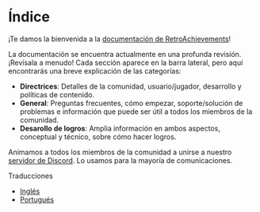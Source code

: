 # Índice

¡Te damos la bienvenida a la [documentación de RetroAchievements](https://docs.retroachievements.org/)!

La documentación se encuentra actualmente en una profunda revisión. ¡Revísala a menudo! Cada sección aparece en la barra lateral, pero aquí encontrarás una breve explicación de las categorías:

- **Directrices**: Detalles de la comunidad, usuario/jugador, desarrollo y políticas de contenido.
- **General**: Preguntas frecuentes, cómo empezar, soporte/solución de problemas e información que puede ser útil a todos los miembros de la comunidad.
- **Desarollo de logros**: Amplia información en ambos aspectos, conceptual y técnico, sobre cómo hacer logros.

Animamos a todos los miembros de la comunidad a unirse a nuestro [servidor de Discord](https://discord.gg/dq2E4hE). Lo usamos para la mayoría de comunicaciones.

Traducciones

- [Inglés](/general/)
- [Portugués](/pt/general/)